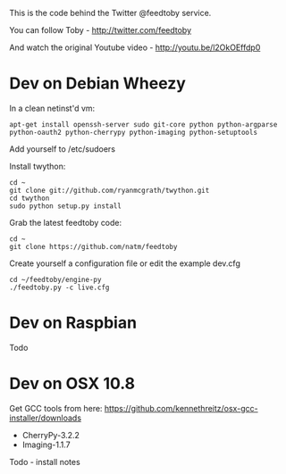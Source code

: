 This is the code behind the Twitter @feedtoby service.

You can follow Toby - http://twitter.com/feedtoby

And watch the original Youtube video - http://youtu.be/l2OkOEffdp0

Dev on Debian Wheezy
====================
In a clean netinst'd vm:

    apt-get install openssh-server sudo git-core python python-argparse python-oauth2 python-cherrypy python-imaging python-setuptools

Add yourself to /etc/sudoers

Install twython:

    cd ~
    git clone git://github.com/ryanmcgrath/twython.git
    cd twython
    sudo python setup.py install

Grab the latest feedtoby code:

    cd ~
    git clone https://github.com/natm/feedtoby

Create yourself a configuration file or edit the example dev.cfg

    cd ~/feedtoby/engine-py
    ./feedtoby.py -c live.cfg

Dev on Raspbian
===============

Todo

Dev on OSX 10.8
===============

Get GCC tools from here: https://github.com/kennethreitz/osx-gcc-installer/downloads

* CherryPy-3.2.2
* Imaging-1.1.7

Todo - install notes
